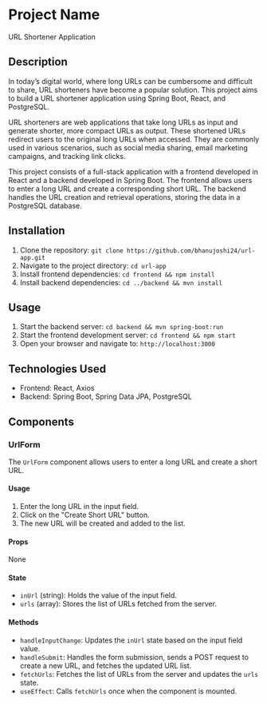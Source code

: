 # Project Name

URL Shortener Application

## Description

In today’s digital world, where long URLs can be cumbersome and difficult to share, URL shorteners have become a popular solution. This project aims to build a URL shortener application using Spring Boot, React, and PostgreSQL.

URL shorteners are web applications that take long URLs as input and generate shorter, more compact URLs as output. These shortened URLs redirect users to the original long URLs when accessed. They are commonly used in various scenarios, such as social media sharing, email marketing campaigns, and tracking link clicks.

This project consists of a full-stack application with a frontend developed in React and a backend developed in Spring Boot. The frontend allows users to enter a long URL and create a corresponding short URL. The backend handles the URL creation and retrieval operations, storing the data in a PostgreSQL database.

## Installation

1. Clone the repository: `git clone https://github.com/bhanujoshi24/url-app.git`
2. Navigate to the project directory: `cd url-app`
3. Install frontend dependencies: `cd frontend && npm install`
4. Install backend dependencies: `cd ../backend && mvn install`

## Usage

1. Start the backend server: `cd backend && mvn spring-boot:run`
2. Start the frontend development server: `cd frontend && npm start`
3. Open your browser and navigate to: `http://localhost:3000`

## Technologies Used

- Frontend: React, Axios
- Backend: Spring Boot, Spring Data JPA, PostgreSQL

## Components

### UrlForm

The `UrlForm` component allows users to enter a long URL and create a short URL.

#### Usage

1. Enter the long URL in the input field.
2. Click on the "Create Short URL" button.
3. The new URL will be created and added to the list.

#### Props

None

#### State

- `inUrl` (string): Holds the value of the input field.
- `urls` (array): Stores the list of URLs fetched from the server.

#### Methods

- `handleInputChange`: Updates the `inUrl` state based on the input field value.
- `handleSubmit`: Handles the form submission, sends a POST request to create a new URL, and fetches the updated URL list.
- `fetchUrls`: Fetches the list of URLs from the server and updates the `urls` state.
- `useEffect`: Calls `fetchUrls` once when the component is mounted.
